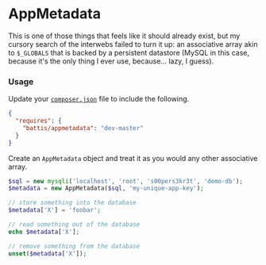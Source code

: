# AppMetadata

This is one of those things that feels like it should already exist, but my cursory search of the interwebs failed to turn it up:
an associative array akin to `$_GLOBALS` that is backed by a persistent datastore (MySQL in this case, because it's the only
thing I ever use, because… lazy, I guess).

### Usage

Update your [`composer.json`](https://getcomposer.org) file to include the following.

```JSON
{
  "requires": {
    "battis/appmetadata": "dev-master"
  }
}
```

Create an `AppMetadata` object and treat it as you would any other associative array.

```PHP
$sql = new mysqli('localhost', 'root', 's00pers3kr3t', 'demo-db');
$metadata = new AppMetadata($sql, 'my-unique-app-key');

// store something into the database
$metadata['X'] = 'foobar';

// read something out of the database
echo $metadata['X'];

// remove something from the database
unset($metadata['X']);
```
